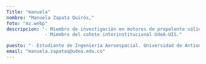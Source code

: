```yaml
---
Title: "manuela"
nombre: "Manuela Zapata Quirós,"
foto: "mz.webp"
descripcion: "- Miembro de investigación en motores de propelente sólido.
              - Miembro del cohete interinstitucional UdeA-UIS."

puesto: "- Estudiante de Ingeniería Aeroespacial. Universidad de Antioquia."
email: "manuela.zapataq@udea.edu.co"
---
```

